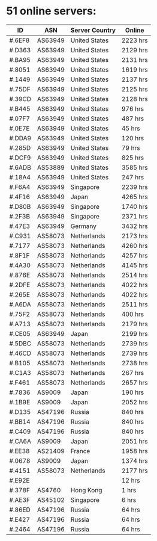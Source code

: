# 51 online servers:

| ID | ASN | Server Country | Online |
| ------ | ------ | ------ | ------ |
| #.6EF8 | AS63949 | United States | 2223 hrs |
| #.D363 | AS63949 | United States | 2129 hrs |
| #.BA95 | AS63949 | United States | 2131 hrs |
| #.8051 | AS63949 | United States | 1619 hrs |
| #.1449 | AS63949 | United States | 2137 hrs |
| #.75DF | AS63949 | United States | 2125 hrs |
| #.39CD | AS63949 | United States | 2128 hrs |
| #.B445 | AS63949 | United States | 976 hrs |
| #.07F7 | AS63949 | United States | 487 hrs |
| #.0E7E | AS63949 | United States | 45 hrs |
| #.DDA9 | AS63949 | United States | 120 hrs |
| #.285D | AS63949 | United States | 79 hrs |
| #.DCF9 | AS63949 | United States | 825 hrs |
| #.6ADB | AS53889 | United States | 3585 hrs |
| #.18A4 | AS63949 | United States | 247 hrs |
| #.F6A4 | AS63949 | Singapore | 2239 hrs |
| #.4F16 | AS63949 | Japan | 4265 hrs |
| #.D80B | AS63949 | Singapore | 1740 hrs |
| #.2F3B | AS63949 | Singapore | 2371 hrs |
| #.47E3 | AS63949 | Germany | 3432 hrs |
| #.C931 | AS58073 | Netherlands | 2173 hrs |
| #.7177 | AS58073 | Netherlands | 4260 hrs |
| #.8F1F | AS58073 | Netherlands | 4257 hrs |
| #.4A30 | AS58073 | Netherlands | 4145 hrs |
| #.876E | AS58073 | Netherlands | 2514 hrs |
| #.2DFE | AS58073 | Netherlands | 4022 hrs |
| #.265E | AS58073 | Netherlands | 4022 hrs |
| #.A6DA | AS58073 | Netherlands | 2511 hrs |
| #.75F2 | AS58073 | Netherlands | 400 hrs |
| #.A713 | AS58073 | Netherlands | 2179 hrs |
| #.CE05 | AS63949 | Japan | 2199 hrs |
| #.5DBC | AS58073 | Netherlands | 2739 hrs |
| #.46CD | AS58073 | Netherlands | 2739 hrs |
| #.B105 | AS58073 | Netherlands | 2738 hrs |
| #.C1A3 | AS58073 | Netherlands | 267 hrs |
| #.F461 | AS58073 | Netherlands | 2657 hrs |
| #.7836 | AS9009 | Japan | 190 hrs |
| #.1B9E | AS9009 | Japan | 2052 hrs |
| #.D135 | AS47196 | Russia | 840 hrs |
| #.BB14 | AS47196 | Russia | 840 hrs |
| #.C409 | AS47196 | Russia | 840 hrs |
| #.CA6A | AS9009 | Japan | 2051 hrs |
| #.EE38 | AS21409 | France | 1958 hrs |
| #.0678 | AS9009 | Japan | 1374 hrs |
| #.4151 | AS58073 | Netherlands | 2177 hrs |
| #.E92E |  |  | 12 hrs |
| #.378F | AS4760 | Hong Kong | 1 hrs |
| #.AE3F | AS45102 | Singapore | 6 hrs |
| #.86ED | AS47196 | Russia | 64 hrs |
| #.E427 | AS47196 | Russia | 64 hrs |
| #.2464 | AS47196 | Russia | 64 hrs |

